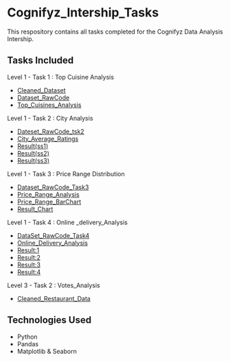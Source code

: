 # Cognifyz_Intership_Tasks
This respository contains all tasks completed for the Cognifyz Data Analysis Intership.
## Tasks Included
Level 1 - Task 1 : Top Cuisine Analysis
- <a href=https://github.com/Inzamulkhan/Cognifyz_Intership_Tasks/blob/main/Cleaned_Dataset.xls>Cleaned_Dataset</a>
- <a href=https://github.com/Inzamulkhan/Cognifyz_Intership_Tasks/blob/main/Top_Cuisines_Analysis%20_RawCode.ipynb>Dataset_RawCode</a>
- <a href=https://github.com/Inzamulkhan/Cognifyz_Intership_Tasks/blob/main/top_cuisines_analysis.csv>Top_Cuisines_Analysis</a>

Level 1 - Task 2 : City Analysis
- <a href=https://github.com/Inzamulkhan/Cognifyz_Intership_Tasks/blob/main/City_Analysis_Level1_Task2_RawCode.ipynb>Dateset_RawCode_tsk2</a>
- <a href=https://github.com/Inzamulkhan/Cognifyz_Intership_Tasks/blob/main/City_Average_Ratings_Lv1_Tsk2.csv>City_Average_Ratings</a>
- <a href=https://github.com/Inzamulkhan/Cognifyz_Intership_Tasks/blob/main/Result_Level1_Task2(ss1).png>Result(ss1)</a>
- <a href=https://github.com/Inzamulkhan/Cognifyz_Intership_Tasks/blob/main/Result_Level1_Task2(ss2).png>Result(ss2)</a>
- <a href=https://github.com/Inzamulkhan/Cognifyz_Intership_Tasks/blob/main/Result_level1_Task2(ss3).png>Result(ss3)</a>

Level 1 - Task 3 : Price Range Distribution
- <a href=https://github.com/Inzamulkhan/Cognifyz_Intership_Tasks/blob/main/Price_Range_Distribution_Lv1Task3_RawCode.ipynb>Dataset_RawCode_Task3</a>
- <a href=https://github.com/Inzamulkhan/Cognifyz_Intership_Tasks/blob/main/Price_Range_BarChart_Lv1_Task3.csv>Price_Range_Analysis</a>
- <a href=https://github.com/Inzamulkhan/Cognifyz_Intership_Tasks/blob/main/Price_Range_BarChart_lv1_Task3.pdf>Price_Range_BarChart</a>
- <a href=https://github.com/Inzamulkhan/Cognifyz_Intership_Tasks/blob/main/Result_lv1_Task3.png>Result_Chart</a>

Level 1 - Task 4 : Online _delivery_Analysis
- <a href=https://github.com/Inzamulkhan/Cognifyz_Intership_Tasks/blob/main/Online_delivery_analysis_Lv1Task4.ipynb>DataSet_RawCode_Task4</a>
- <a href=https://github.com/Inzamulkhan/Cognifyz_Intership_Tasks/blob/main/Online_Delivery_Analysis.csv>Online_Delivery_Analysis</a>
- <a href=https://github.com/Inzamulkhan/Cognifyz_Intership_Tasks/blob/main/Result_lv1_tsk4(1).png>Result:1</a>
- <a href=https://github.com/Inzamulkhan/Cognifyz_Intership_Tasks/blob/main/Result_lv1_task4(2).png>Result:2</a>
- <a href=https://github.com/Inzamulkhan/Cognifyz_Intership_Tasks/blob/main/Result_Lv1_Task4(3).png>Result:3</a>
- <a href=https://github.com/Inzamulkhan/Cognifyz_Intership_Tasks/blob/main/Result_lv1_Task4(4).png>Result:4</a>

Level 3 - Task 2 : Votes_Analysis
- <a href=https://github.com/Inzamulkhan/Cognifyz_Intership_Tasks/blob/main/Cleaned_restaurant_data_lv3_Task2.csv>Cleaned_Restaurant_Data</a>



## Technologies Used 
- Python
- Pandas
- Matplotlib & Seaborn


